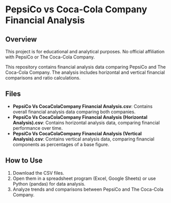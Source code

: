# PepsiCo vs Coca-Cola Company Financial Analysis

## Overview
This project is for educational and analytical purposes. No official affiliation with PepsiCo or The Coca-Cola Company.

This repository contains financial analysis data comparing PepsiCo and The Coca-Cola Company. The analysis includes horizontal and vertical financial comparisons and ratio calculations.

## Files

- **PepsiCo Vs CocaColaCompany Financial Analysis.csv**: Contains overall financial analysis data comparing both companies.
- **PepsiCo Vs CocaColaCompany Financial Analysis (Horizontal Analysis).csv**: Contains horizontal analysis data, comparing financial performance over time.
- **PepsiCo Vs CocaColaCompany Financial Analysis (Vertical Analysis).csv**: Contains vertical analysis data, comparing financial components as percentages of a base figure.

## How to Use

1. Download the CSV files.
2. Open them in a spreadsheet program (Excel, Google Sheets) or use Python (pandas) for data analysis.
3. Analyze trends and comparisons between PepsiCo and The Coca-Cola Company.



